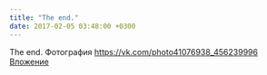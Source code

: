 ```yaml
---
title: "The end."
date: 2017-02-05 03:48:00 +0300
---
```


The end.
Фотография
<a class="vk-attach" href="https://vk.com/photo41076938_456239996">https://vk.com/photo41076938_456239996</a>
<a class="vk-attach" href="https://vk.com/photo41076938_456239996">Вложение</a>
